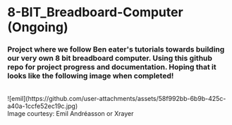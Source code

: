 # 8-BIT_Breadboard-Computer (Ongoing)
### Project where we follow Ben eater's tutorials towards building our very own 8 bit breadboard computer. Using this github repo for project progress and documentation. Hoping that it looks like the following image when completed!
<br>
![emil](https://github.com/user-attachments/assets/58f992bb-6b9b-425c-a40a-1ccfe52ec19c.jpg)

<br>
Image courtesy: Emil Andréasson or Xrayer
